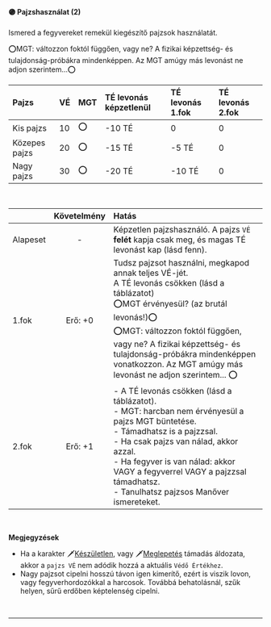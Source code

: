 #### 🟣 Pajzshasználat (2)

Ismered a fegyvereket remekül kiegészítő pajzsok használatát.

⭕MGT: változzon foktól függően, vagy ne? A fizikai képzettség- és tulajdonság-próbákra mindenképpen. Az MGT amúgy más levonást ne adjon szerintem...⭕


| Pajzs | VÉ  | MGT | TÉ levonás képzetlenül | TÉ levonás 1.fok | TÉ levonás 2.fok |
| :----------- | :----------- | :----------- | :----------- | :----------- | :----------- |
| Kis pajzs | 10 | ⭕ | -10 TÉ | 0 | 0 |
| Közepes pajzs | 20  | ⭕ | -15 TÉ | -5 TÉ | 0 |
| Nagy pajzs | 30 | ⭕ | -20 TÉ | -10 TÉ | 0 |

<br />

| |  Követelmény | Hatás  |
| :----------- | :-----------: | :----------- |
| Alapeset| - | Képzetlen pajzshasználó. A pajzs `VÉ` **felét** kapja csak meg, és magas TÉ levonást kap (lásd fenn). |
| 1.fok | Erő: +0 | Tudsz pajzsot használni, megkapod annak teljes VÉ-jét.<br />A TÉ levonás csökken (lásd a táblázatot)<br />⭕MGT érvényesül? (az brutál levonás!)⭕<br />⭕MGT: változzon foktól függően, vagy ne? A fizikai képzettség- és tulajdonság-próbákra mindenképpen vonatkozzon. Az MGT amúgy más levonást ne adjon szerintem... ⭕ |
| 2.fok | Erő: +1 | - A TÉ levonás csökken (lásd a táblázatot).<br />- MGT: harcban nem érvényesül a pajzs MGT büntetése.<br />- Támadhatsz is a pajzzsal.<br />- Ha csak pajzs van nálad, akkor azzal.<br />- Ha fegyver is van nálad: akkor VAGY a fegyverrel VAGY a pajzzsal támadhatsz.<br />- Tanulhatsz pajzsos Manőver ismereteket. |

<br />

**Megjegyzések**

- Ha a karakter 🗡️[Készületlen](055_01_harci_helyzetek.md#k%C3%A9sz%C3%BCletlens%C3%A9g), vagy 🗡️[Meglepetés](055_01_harci_helyzetek.md#meglepet%C3%A9s) támadás áldozata, akkor a `pajzs VÉ` nem adódik hozzá a aktuális `Védő Értékhez`.
- Nagy pajzsot cipelni hosszú távon igen kimerítő, ezért is viszik lovon, vagy fegyverhordozókkal a harcosok. Továbbá behatolásnál, szűk helyen, sűrű erdőben képtelenség cipelni.

<br />

---
